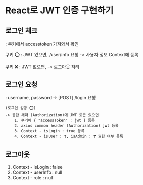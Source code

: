 # React로 JWT 인증 구현하기

## 로그인 체크
: 쿠키에서 accesstoken 가져와서 확인

쿠키 ⭕ : JWT 있으면, 
          /user/info 요청 -> 사용자 정보 Context에 등록

쿠키 ❌ : JWT 없으면,
          -> 로그아웃 처리

## 로그인 요청
: username, password -> [POST] /login 요청

    (로그인 성공 ⭕) 
    -> 응답 헤더 (Authorization)에 JWT 토큰 있으면 
        1. 쿠키에 { "accessToken" : jwt } 등록
        2. axios common header (Authorization) jwt 등록
        3. Context - isLogin : true 등록
        4. Context - isUser : ❓, isAdmin : ❓ 권한 여부 등록

## 로그아웃
1. Context - isLogin    : false
2. Context - userInfo   : null
3. Context - role       : null